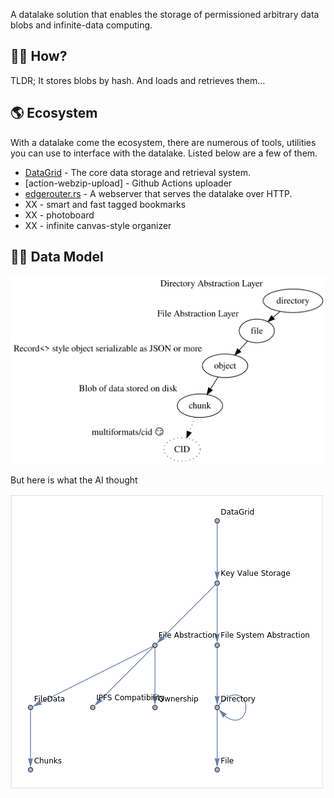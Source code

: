 

A datalake solution that enables the storage of permissioned arbitrary data blobs and infinite-data computing.

## 🤷‍♀️ How?

TLDR; It stores blobs by hash. And loads and retrieves them...

## 🌎 Ecosystem

With a datalake come the ecosystem, there are numerous of tools, utilities you can use to interface with the datalake. Listed below are a few of them.

- [DataGrid](.system/datagrid/README.md) - The core data storage and retrieval system.
- [action-webzip-upload] - Github Actions uploader
- [edgerouter.rs](https://github.com/v3xlabs/edgeserver) - A webserver that serves the datalake over HTTP.
- XX - smart and fast tagged bookmarks
- XX - photoboard
- XX - infinite canvas-style organizer

## 🧑‍🔬 Data Model

<img src=".system/datagrid/01_initial_graph.svg" />

But here is what the AI thought

<img src=".system/datagrid/001_what_the_ai_thought.png" />
